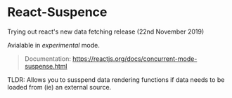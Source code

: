 # React-Suspence

Trying out react's new data fetching release (22nd November 2019)

Avialable in *experimental* mode.
> Documentation: https://reactjs.org/docs/concurrent-mode-suspense.html

TLDR: Allows you to susspend data rendering functions if data needs to be loaded from (ie) an external source.